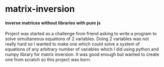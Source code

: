 # matrix-inversion
#### inverse matrices without libraries with pure js

Project was started as a challenge from friend asking to write a program to solve simultaneous equations of 2 variables. 
Doing 2 variables was not really hard so I wanted to make one which could solve a system of equations of any arbitrary number of variables which I did using python and numpy library for matrix inversion. 
It was good enough but wanted to create one from scratch so this project was born.

